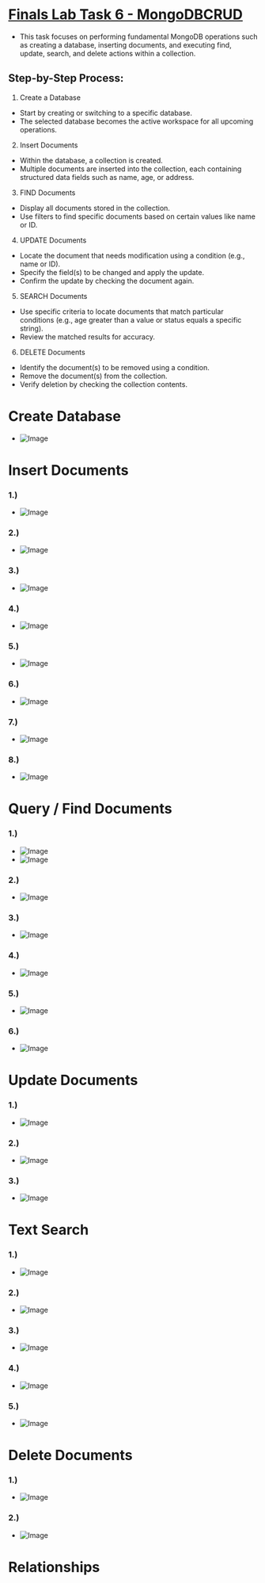 # [Finals Lab Task 6 - MongoDBCRUD](https://github.com/user-attachments/files/20260641/Finals.Lab.Task.6.-.Ordona.docx)
- This task focuses on performing fundamental MongoDB operations such as creating a database, inserting documents, and executing find, update, search, and delete actions within a collection.

## Step-by-Step Process:

1. Create a Database

* Start by creating or switching to a specific database.
* The selected database becomes the active workspace for all upcoming operations.

2. Insert Documents

* Within the database, a collection is created.
* Multiple documents are inserted into the collection, each containing structured data fields such as name, age, or address.

3. FIND Documents

* Display all documents stored in the collection.
* Use filters to find specific documents based on certain values like name or ID.

4. UPDATE Documents

* Locate the document that needs modification using a condition (e.g., name or ID).
* Specify the field(s) to be changed and apply the update.
* Confirm the update by checking the document again.

5. SEARCH Documents

* Use specific criteria to locate documents that match particular conditions (e.g., age greater than a value or status equals a specific string).
* Review the matched results for accuracy.

6. DELETE Documents

* Identify the document(s) to be removed using a condition.
* Remove the document(s) from the collection.
* Verify deletion by checking the collection contents.

# Create Database
- ![Image](https://github.com/user-attachments/assets/30e677d1-bf13-42ef-888c-16a9ac2e6d23)

# Insert Documents
### 1.)
- ![Image](https://github.com/user-attachments/assets/b7f47b4a-9879-4641-bf42-c9339c17648a)
### 2.)
- ![Image](https://github.com/user-attachments/assets/a88fff93-1de2-40a5-ae45-452a50b9837c)
### 3.)
- ![Image](https://github.com/user-attachments/assets/88fee9ac-eac0-45fa-925d-be16456021d0)
### 4.)
- ![Image](https://github.com/user-attachments/assets/668bb0c7-7f38-4171-9d1f-6a295cba672f)
### 5.)
- ![Image](https://github.com/user-attachments/assets/0f2516a3-8c27-4919-9215-75ac0d3e64e5)
### 6.)
- ![Image](https://github.com/user-attachments/assets/0344c22f-5748-4473-9ed0-8fceadbde888)
### 7.)
- ![Image](https://github.com/user-attachments/assets/2d48e327-e60a-4c94-86fb-7a0692717106)
### 8.)
- ![Image](https://github.com/user-attachments/assets/cd6b4bb2-c908-47d3-8f80-5856b6ddb582)

# Query / Find Documents
### 1.)
- ![Image](https://github.com/user-attachments/assets/a79aed6d-59de-4e2e-b0a0-b9daf1222499)
- ![Image](https://github.com/user-attachments/assets/ff81d5d6-5fe4-4f88-9f2b-2bafddc336cb)
### 2.)
- ![Image](https://github.com/user-attachments/assets/f9dc9fc1-6cb8-41be-b844-6e2f9c106e81)
### 3.)
- ![Image](https://github.com/user-attachments/assets/79306700-a845-41f7-9d7e-764a3cb1e31d)
### 4.)
- ![Image](https://github.com/user-attachments/assets/c49fe89f-d470-416d-aa76-6c6af13b37b2)
### 5.)
- ![Image](https://github.com/user-attachments/assets/de0714ac-74cf-4c68-8f3b-f645ec4169c9)
### 6.)
- ![Image](https://github.com/user-attachments/assets/cae567d5-fdc6-4113-a6fa-672bf58dc766)

# Update Documents
### 1.)
- ![Image](https://github.com/user-attachments/assets/e06a5f5f-5401-4ddb-9c4e-8df1708c16cc)
### 2.)
- ![Image](https://github.com/user-attachments/assets/62438edd-08d2-4ee1-bb0b-9e1e81421277)
### 3.)
- ![Image](https://github.com/user-attachments/assets/fd426882-c0eb-425e-afef-80cf3f47ab6c)

# Text Search
### 1.)
- ![Image](https://github.com/user-attachments/assets/258b4fcb-beb9-4990-996b-2298d313beb2)
### 2.)
- ![Image](https://github.com/user-attachments/assets/024828fe-b864-4d54-bd72-d9388a9382ba)
### 3.)
- ![Image](https://github.com/user-attachments/assets/19ba36e2-743a-435f-a112-fbea330f1e59)
### 4.)
- ![Image](https://github.com/user-attachments/assets/0c4c85ef-7933-40ac-938a-c11e6bd593ec)
### 5.)
- ![Image](https://github.com/user-attachments/assets/a438e491-0b78-4d60-a192-0fe3a96ab6b8)

# Delete Documents
### 1.)
- ![Image](https://github.com/user-attachments/assets/92e2cbd5-d6c7-4a5a-81be-7dff9ebe7699)
### 2.)
- ![Image](https://github.com/user-attachments/assets/ca2bd9f5-f554-4ee6-9a9c-1cbd2572dda5)

# Relationships
